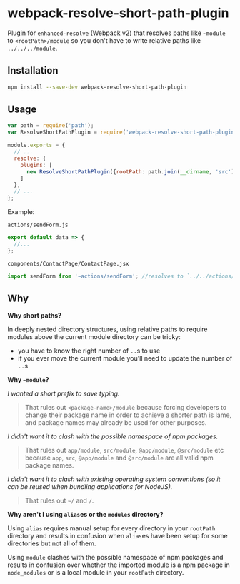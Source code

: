 # webpack-resolve-short-path-plugin

Plugin for `enhanced-resolve` (Webpack v2) that resolves paths like `~module` to `<rootPath>/module` so you don't have 
to write relative paths like `../../../module`.

## Installation

```bash
npm install --save-dev webpack-resolve-short-path-plugin
```

## Usage

```js
var path = require('path');
var ResolveShortPathPlugin = require('webpack-resolve-short-path-plugin');

module.exports = {
  // ...
  resolve: {
    plugins: [
      new ResolveShortPathPlugin({rootPath: path.join(__dirname, 'src')})
    ]
  },
  // ...
};

```

Example:

`actions/sendForm.js`
```js
export default data => {
  //...
};
```

`components/ContactPage/ContactPage.jsx`
```js
import sendForm from '~actions/sendForm'; //resolves to `../../actions/sendForm`
```

## Why

**Why short paths?**

In deeply nested directory structures, using relative paths to require modules above the current module directory can 
be tricky:
 - you have to know the right number of `..`s to use
 - if you ever move the current module you'll need to update the number of `..`s

**Why `~module`?**

*I wanted a short prefix to save typing.* 
> That rules out `<package-name>/module` because forcing developers to change their package name 
in order to achieve a shorter path is lame, and package names may already be used for other purposes.

*I didn't want it to clash with the possible namespace of npm packages.*
> That rules out `app/module`, `src/module`, `@app/module`, `@src/module` etc because `app`, `src`, `@app/module` and 
`@src/module` are all valid npm package names.

*I didn't want it to clash with existing operating system conventions (so it can be reused when bundling applications for NodeJS).*
> That rules out `~/` and `/`.

**Why aren't I using `alias`es or the `modules` directory?**

Using `alias` requires manual setup for every directory in your `rootPath` directory and results in confusion when `alias`es
have been setup for some directories but not all of them.

Using `module` clashes with the possible namespace of npm packages and results in confusion over whether the imported 
module is a npm package in `node_modules` or is a local module in your `rootPath` directory.
